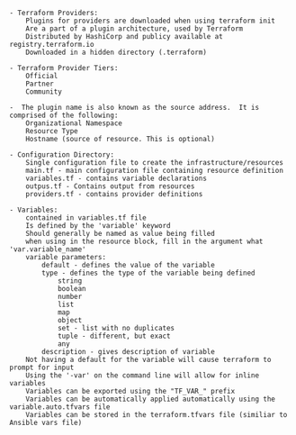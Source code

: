     - Terraform Providers:
        Plugins for providers are downloaded when using terraform init
        Are a part of a plugin architecture, used by Terraform
        Distributed by HashiCorp and publicy available at registry.terraform.io
        Downloaded in a hidden directory (.terraform)

    - Terraform Provider Tiers:
        Official
        Partner
        Community
    
    -  The plugin name is also known as the source address.  It is comprised of the following:
        Organizational Namespace
        Resource Type
        Hostname (source of resource. This is optional)

    - Configuration Directory:
        Single configuration file to create the infrastructure/resources
        main.tf - main configuration file containing resource definition
        variables.tf - contains variable declarations
        outpus.tf - Contains output from resources
        providers.tf - contains provider definitions

    - Variables:
        contained in variables.tf file
        Is defined by the 'variable' keyword
        Should generally be named as value being filled
        when using in the resource block, fill in the argument what 'var.variable_name'
        variable parameters:
            default - defines the value of the variable
            type - defines the type of the variable being defined
                string
                boolean
                number
                list
                map
                object
                set - list with no duplicates
                tuple - different, but exact
                any
            description - gives description of variable
        Not having a default for the variable will cause terraform to prompt for input
        Using the '-var' on the command line will allow for inline variables
        Variables can be exported using the "TF_VAR_" prefix
        Variables can be automatically applied automatically using the variable.auto.tfvars file
        Variables can be stored in the terraform.tfvars file (similiar to Ansible vars file) 


    


